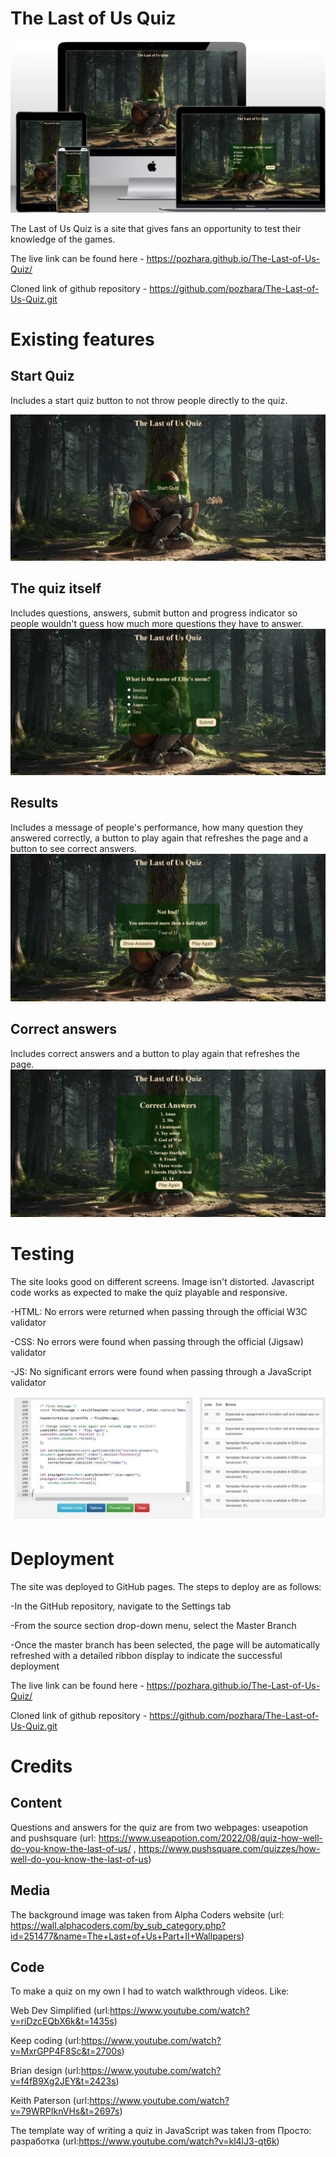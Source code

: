 # The Last of Us Quiz

![My site on different screens](assets/images/screens.jpg)

The Last of Us Quiz is a site that gives fans an opportunity to test their knowledge of the games.

The live link can be found here - https://pozhara.github.io/The-Last-of-Us-Quiz/

Cloned link of github repository - https://github.com/pozhara/The-Last-of-Us-Quiz.git

# Existing features

## Start Quiz

Includes a start quiz button to not throw people directly to the quiz.

![Start Quiz page](assets/images/startquiz.jpg)

## The quiz itself
Includes questions, answers, submit button and progress indicator so people wouldn't guess how much more questions they have to answer.
![Image of the first question in the quiz](assets/images/question.jpg)

## Results
Includes a message of people's performance, how many question they answered correctly, a button to play again that refreshes the page and a button to see correct answers.
![Image of result page](assets/images/result.jpg)

## Correct answers
Includes correct answers and a button to play again that refreshes the page.
![Image of correct answers page](assets/images/correctanswers.jpg)

# Testing
The site looks good on different screens. Image isn't distorted. Javascript code works as expected to make the quiz playable and responsive.

-HTML: No errors were returned when passing through the official W3C validator

-CSS: No errors were found when passing through the official (Jigsaw) validator

-JS: No significant errors were found when passing through a JavaScript validator

![Image of errors](assets/images/errors.jpg)

# Deployment

The site was deployed to GitHub pages. The steps to deploy are as follows:

-In the GitHub repository, navigate to the Settings tab

-From the source section drop-down menu, select the Master Branch

-Once the master branch has been selected, the page will be automatically refreshed with a detailed ribbon display to indicate the successful deployment

The live link can be found here - https://pozhara.github.io/The-Last-of-Us-Quiz/

Cloned link of github repository - https://github.com/pozhara/The-Last-of-Us-Quiz.git

# Credits

## Content
Questions and answers for the quiz are from two webpages: useapotion and pushsquare (url: https://www.useapotion.com/2022/08/quiz-how-well-do-you-know-the-last-of-us/ , https://www.pushsquare.com/quizzes/how-well-do-you-know-the-last-of-us)

## Media

The background image was taken from Alpha Coders website (url: https://wall.alphacoders.com/by_sub_category.php?id=251477&name=The+Last+of+Us+Part+II+Wallpapers)

## Code

To make a quiz on my own I had to watch walkthrough videos. Like:

Web Dev Simplified (url:https://www.youtube.com/watch?v=riDzcEQbX6k&t=1435s)

Keep coding (url:https://www.youtube.com/watch?v=MxrGPP4F8Sc&t=2700s)

Brian design (url:https://www.youtube.com/watch?v=f4fB9Xg2JEY&t=2423s)

Keith Paterson (url:https://www.youtube.com/watch?v=79WRPIknVHs&t=2697s)

The template way of writing a quiz in JavaScript was taken from Просто: разработка (url:https://www.youtube.com/watch?v=kl4lJ3-qt6k)